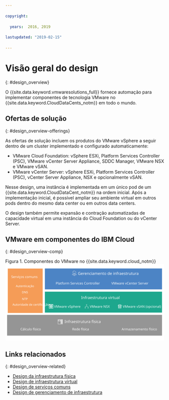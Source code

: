 ```yaml
---

copyright:

  years:  2016, 2019

lastupdated: "2019-02-15"

---
```

# Visão geral do design
{: #design_overview}

O {{site.data.keyword.vmwaresolutions_full}} fornece automação para implementar componentes de tecnologia VMware no {{site.data.keyword.CloudDataCents_notm}} em todo o mundo.

## Ofertas de solução
{: #design_overview-offerings}

As ofertas de solução incluem os produtos do VMware vSphere a seguir dentro de um cluster implementado e configurado automaticamente:
* VMware Cloud Foundation: vSphere ESXi, Platform Services Controller (PSC), VMware vCenter Server Appliance, SDDC Manager, VMware NSX e VMware vSAN.
* VMware vCenter Server: vSphere ESXi, Platform Services Controller (PSC), vCenter Server Appliance, NSX e opcionalmente vSAN.

Nesse design, uma instância é implementada em um único pod de um {{site.data.keyword.CloudDataCent_notm}} na ordem inicial. Após a implementação inicial, é possível ampliar seu ambiente virtual em outros pods dentro do mesmo data center ou em outros data centers.

O design também permite expansão e contração automatizadas de capacidade virtual em uma instância do Cloud Foundation ou do vCenter Server.

## VMware em componentes do IBM Cloud
{: #design_overview-comp}

Figura 1. Componentes do VMware no {{site.data.keyword.cloud_notm}}
![Componentes do VMware no {{site.data.keyword.cloud_notm}}](design_overview.svg "A solução inclui infraestrutura física, infraestrutura virtual, gerenciamento de infraestrutura e serviços comuns.")

## Links relacionados
{: #design_overview-related}

* [ Design da infraestrutura física ](/docs/services/vmwaresolutions/archiref/solution?topic=vmware-solutions-design_physicalinfrastructure)
* [ Design de infraestrutura virtual ](/docs/services/vmwaresolutions/archiref/solution?topic=vmware-solutions-design_virtualinfrastructure)
* [ Design de serviços comuns ](/docs/services/vmwaresolutions/archiref/solution?topic=vmware-solutions-design_commonservice)
* [ Design de gerenciamento de infraestrutura ](/docs/services/vmwaresolutions/archiref/solution?topic=vmware-solutions-design_infrastructuremgmt)
